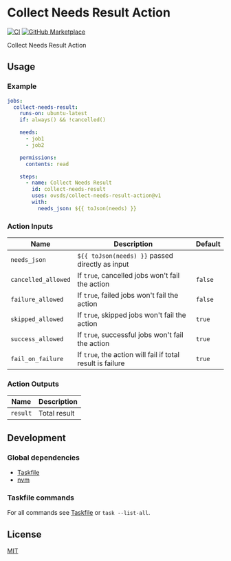 # Collect Needs Result Action

[![CI](https://github.com/ovsds/collect-needs-result-action/workflows/Check%20PR/badge.svg)](https://github.com/ovsds/collect-needs-result-action/actions?query=workflow%3A%22%22Check+PR%22%22)
[![GitHub Marketplace](https://img.shields.io/badge/Marketplace-Collect%20Needs%20Result-blue.svg)](https://github.com/marketplace/actions/collect-needs-result)

Collect Needs Result Action

## Usage

### Example

```yaml
jobs:
  collect-needs-result:
    runs-on: ubuntu-latest
    if: always() && !cancelled()

    needs:
      - job1
      - job2

    permissions:
      contents: read

    steps:
      - name: Collect Needs Result
        id: collect-needs-result
        uses: ovsds/collect-needs-result-action@v1
        with:
          needs_json: ${{ toJson(needs) }}
```

### Action Inputs

| Name                | Description                                                | Default |
| ------------------- | ---------------------------------------------------------- | ------- |
| `needs_json`        | `${{ toJson(needs) }}` passed directly as input            |         |
| `cancelled_allowed` | If `true`, cancelled jobs won't fail the action            | `false` |
| `failure_allowed`   | If `true`, failed jobs won't fail the action               | `false` |
| `skipped_allowed`   | If `true`, skipped jobs won't fail the action              | `true`  |
| `success_allowed`   | If `true`, successful jobs won't fail the action           | `true`  |
| `fail_on_failure`   | If `true`, the action will fail if total result is failure | `true`  |

### Action Outputs

| Name     | Description  |
| -------- | ------------ |
| `result` | Total result |

## Development

### Global dependencies

- [Taskfile](https://taskfile.dev/installation/)
- [nvm](https://github.com/nvm-sh/nvm?tab=readme-ov-file#install--update-script)

### Taskfile commands

For all commands see [Taskfile](Taskfile.yaml) or `task --list-all`.

## License

[MIT](LICENSE)
